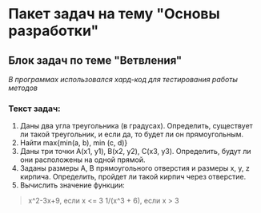 # Пакет задач на тему "Основы разработки"
## Блок задач по теме "Ветвления"

_В программах использовался хард-код для тестирования работы методов_

### Текст задач:
1. Даны два угла треугольника (в градусах). Определить, существует ли такой треугольник, и если да, то будет ли он прямоугольным.
2. Найти max{min(a, b), min (c, d)}
3. Даны три точки А(х1, у1), B(x2, y2), C(x3, y3). Определить, будут ли они расположены на одной прямой.
4. Заданы размеры А, В прямоугольного отверстия и размеры x, y, z кирпича. Определить, пройдет ли такой кирпич через отверстие.
5. Вычислить значение функции:
>x^2-3x+9, если x <= 3
>1/(x^3 + 6), если x > 3


